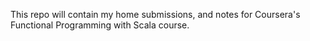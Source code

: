 This repo will contain my home submissions, and notes for Coursera's Functional Programming with Scala course.
